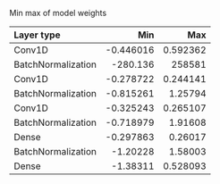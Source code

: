 Min max of model weights

| Layer type         |         Min |           Max |
|:-------------------|------------:|--------------:|
| Conv1D             |   -0.446016 |      0.592362 |
| BatchNormalization | -280.136    | 258581        |
| Conv1D             |   -0.278722 |      0.244141 |
| BatchNormalization |   -0.815261 |      1.25794  |
| Conv1D             |   -0.325243 |      0.265107 |
| BatchNormalization |   -0.718979 |      1.91608  |
| Dense              |   -0.297863 |      0.26017  |
| BatchNormalization |   -1.20228  |      1.58003  |
| Dense              |   -1.38311  |      0.528093 |